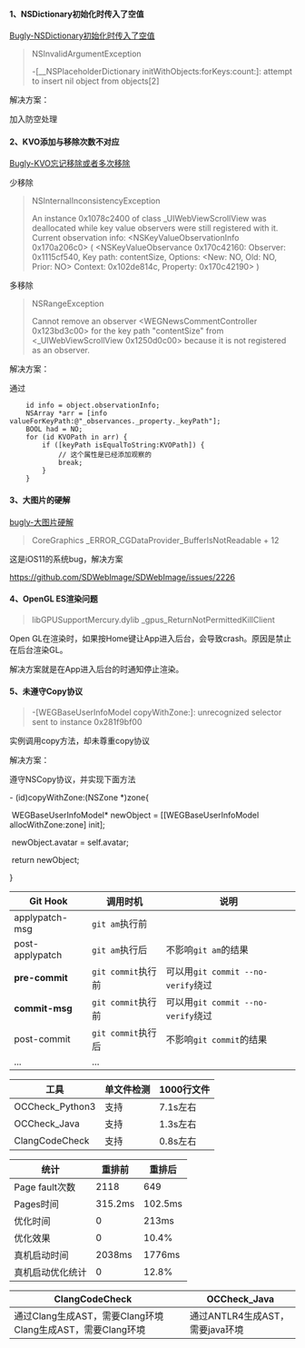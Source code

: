 #### 1、NSDictionary初始化时传入了空值

[Bugly-NSDictionary初始化时传入了空值](https://bugly.qq.com/v2/crash-reporting/crashes/900019386/305776?pid=2&crashDataType=unSystemExit)

> NSInvalidArgumentException
>
> -[__NSPlaceholderDictionary initWithObjects:forKeys:count:]: attempt to insert nil object from objects[2]

解决方案：

加入防空处理

#### 2、KVO添加与移除次数不对应

[Bugly-KVO忘记移除或者多次移除](https://bugly.qq.com/v2/crash-reporting/crashes/900019386/360055?pid=2&crashDataType=unSystemExit)

少移除

> NSInternalInconsistencyException
>
> An instance 0x1078c2400 of class _UIWebViewScrollView was deallocated while key value observers were still registered with it. Current observation info: <NSKeyValueObservationInfo 0x170a206c0> ( <NSKeyValueObservance 0x170c42160: Observer: 0x1115cf540, Key path: contentSize, Options: <New: NO, Old: NO, Prior: NO> Context: 0x102de814c, Property: 0x170c42190> )

多移除

> NSRangeException
>
> Cannot remove an observer <WEGNewsCommentController 0x123bd3c00> for the key path "contentSize" from <_UIWebViewScrollView 0x1250d0c00> because it is not registered as an observer.

解决方案：

通过

```objc
    id info = object.observationInfo;
    NSArray *arr = [info valueForKeyPath:@"_observances._property._keyPath"];
    BOOL had = NO;
    for (id KVOPath in arr) {
        if ([keyPath isEqualToString:KVOPath]) {
            // 这个属性是已经添加观察的
            break;
        }
    }
```

#### 3、大图片的硬解

[bugly-大图片硬解](https://bugly.qq.com/v2/crash-reporting/crashes/900019386/240919?pid=2&crashDataType=unSystemExit)

> CoreGraphics  _ERROR_CGDataProvider_BufferIsNotReadable + 12

这是iOS11的系统bug，解决方案

https://github.com/SDWebImage/SDWebImage/issues/2226

#### 4、OpenGL ES渲染问题

> libGPUSupportMercury.dylib  _gpus_ReturnNotPermittedKillClient

Open GL在渲染时，如果按Home键让App进入后台，会导致crash。原因是禁止在后台渲染GL。

解决方案就是在App进入后台的时通知停止渲染。

#### 5、未遵守Copy协议

> -[WEGBaseUserInfoModel copyWithZone:]: unrecognized selector sent to instance 0x281f9bf00

实例调用copy方法，却未尊重copy协议

解决方案：

遵守NSCopy协议，并实现下面方法

\- (id)copyWithZone:(NSZone *)zone{

​    WEGBaseUserInfoModel* newObject = [[WEGBaseUserInfoModel allocWithZone:zone] init];

​    newObject.avatar = self.avatar;

​    return newObject;

}





| Git Hook        | 调用时机           | 说明                               |
| --------------- | ------------------ | ---------------------------------- |
| applypatch-msg  | `git am`执行前     |                                    |
| post-applypatch | `git am`执行后     | 不影响`git am`的结果               |
| **pre-commit**  | `git commit`执行前 | 可以用`git commit --no-verify`绕过 |
| **commit-msg**  | `git commit`执行前 | 可以用`git commit --no-verify`绕过 |
| post-commit     | `git commit`执行后 | 不影响`git commit`的结果           |
| ...             | ...                |                                    |





| 工具            | 单文件检测 | 1000行文件 |
| --------------- | ---------- | ---------- |
| OCCheck_Python3 | 支持       | 7.1s左右   |
| OCCheck_Java    | 支持       | 1.3s左右   |
| ClangCodeCheck  | 支持       | 0.8s左右   |





| 统计             | 重排前  | 重排后  |
| ---------------- | ------- | ------- |
| Page fault次数   | 2118    | 649     |
| Pages时间        | 315.2ms | 102.5ms |
| 优化时间         | 0       | 213ms   |
| 优化效果         | 0       | 10.4%   |
| 真机启动时间     | 2038ms  | 1776ms  |
| 真机启动优化统计 | 0       | 12.8%   |





| ClangCodeCheck                                             |      | OCCheck_Java                    |
| ---------------------------------------------------------- | ---- | ------------------------------- |
| 通过Clang生成AST，需要Clang环境Clang生成AST，需要Clang环境 |      | 通过ANTLR4生成AST，需要java环境 |